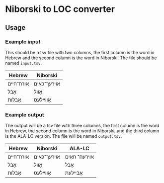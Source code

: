# Niborski to LOC converter
## Usage
### Example input
This should be a tsv file with two columns, the first column is the word in Hebrew and the second column is the word in Niborski. The file should be named `input.tsv`.

| Hebrew    | Niborski      |
|-----------|---------------|
| אורח־חיים | אוירעך־כאַיִם |
| אָבֿל     | אָוול         |
| אַבֿלות   | אַוויילעס     |


### Example output
The output will be a tsv file with three columns, the first column is the word in Hebrew, the second column is the word in Niborski, and the third column is the ALA-LC version. The file will be named `output.tsv`.

| Hebrew    | Niborski      | ALA-LC         |
|-----------|---------------|----------------|
| אורח־חיים | אוירעך־כאַיִם | אוירעח־ חאַיִם |
| אָבֿל     | אָוול         | אָבֿל          |
| אַבֿלות   | אַוויילעס     | אַבֿיילעת      |

